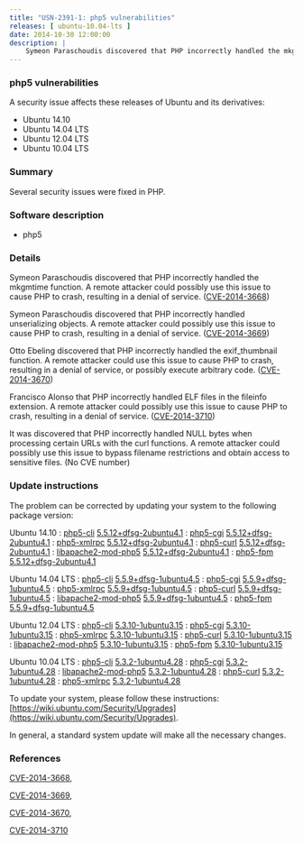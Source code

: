 ```yaml
---
title: "USN-2391-1: php5 vulnerabilities"
releases: [ ubuntu-10.04-lts ]
date: 2014-10-30 12:00:00
description: |
    Symeon Paraschoudis discovered that PHP incorrectly handled the mkgmtime function. A remote attacker could possibly use this issue to cause PHP to crash, resulting in a denial of service. ([CVE-2014-3668](http://people.ubuntu.com/~ubuntu-security/cve/CVE-2014-3668))
--- 
```

 
### php5 vulnerabilities

A security issue affects these releases of Ubuntu and its derivatives:

* Ubuntu 14.10
* Ubuntu 14.04 LTS
* Ubuntu 12.04 LTS
* Ubuntu 10.04 LTS

### Summary

Several security issues were fixed in PHP. 

### Software description

* php5 

### Details

Symeon Paraschoudis discovered that PHP incorrectly handled the mkgmtime function. A remote attacker could possibly use this issue to cause PHP to crash, resulting in a denial of service. ([CVE-2014-3668](http://people.ubuntu.com/~ubuntu-security/cve/CVE-2014-3668))

Symeon Paraschoudis discovered that PHP incorrectly handled unserializing objects. A remote attacker could possibly use this issue to cause PHP to crash, resulting in a denial of service. ([CVE-2014-3669](http://people.ubuntu.com/~ubuntu-security/cve/CVE-2014-3669))

Otto Ebeling discovered that PHP incorrectly handled the exif_thumbnail function. A remote attacker could use this issue to cause PHP to crash, resulting in a denial of service, or possibly execute arbitrary code. ([CVE-2014-3670](http://people.ubuntu.com/~ubuntu-security/cve/CVE-2014-3670))

Francisco Alonso that PHP incorrectly handled ELF files in the fileinfo extension. A remote attacker could possibly use this issue to cause PHP to crash, resulting in a denial of service. ([CVE-2014-3710](http://people.ubuntu.com/~ubuntu-security/cve/CVE-2014-3710))

It was discovered that PHP incorrectly handled NULL bytes when processing certain URLs with the curl functions. A remote attacker could possibly use this issue to bypass filename restrictions and obtain access to sensitive files. (No CVE number) 

### Update instructions

The problem can be corrected by updating your system to the following package version:

Ubuntu 14.10
 : [php5-cli](https://launchpad.net/ubuntu/+source/php5) <span> [5.5.12+dfsg-2ubuntu4.1](https://launchpad.net/ubuntu/+source/php5/5.5.12+dfsg-2ubuntu4.1) </span> 
 : [php5-cgi](https://launchpad.net/ubuntu/+source/php5) <span> [5.5.12+dfsg-2ubuntu4.1](https://launchpad.net/ubuntu/+source/php5/5.5.12+dfsg-2ubuntu4.1) </span> 
 : [php5-xmlrpc](https://launchpad.net/ubuntu/+source/php5) <span> [5.5.12+dfsg-2ubuntu4.1](https://launchpad.net/ubuntu/+source/php5/5.5.12+dfsg-2ubuntu4.1) </span> 
 : [php5-curl](https://launchpad.net/ubuntu/+source/php5) <span> [5.5.12+dfsg-2ubuntu4.1](https://launchpad.net/ubuntu/+source/php5/5.5.12+dfsg-2ubuntu4.1) </span> 
 : [libapache2-mod-php5](https://launchpad.net/ubuntu/+source/php5) <span> [5.5.12+dfsg-2ubuntu4.1](https://launchpad.net/ubuntu/+source/php5/5.5.12+dfsg-2ubuntu4.1) </span> 
 : [php5-fpm](https://launchpad.net/ubuntu/+source/php5) <span> [5.5.12+dfsg-2ubuntu4.1](https://launchpad.net/ubuntu/+source/php5/5.5.12+dfsg-2ubuntu4.1) </span> 

Ubuntu 14.04 LTS
 : [php5-cli](https://launchpad.net/ubuntu/+source/php5) <span> [5.5.9+dfsg-1ubuntu4.5](https://launchpad.net/ubuntu/+source/php5/5.5.9+dfsg-1ubuntu4.5) </span> 
 : [php5-cgi](https://launchpad.net/ubuntu/+source/php5) <span> [5.5.9+dfsg-1ubuntu4.5](https://launchpad.net/ubuntu/+source/php5/5.5.9+dfsg-1ubuntu4.5) </span> 
 : [php5-xmlrpc](https://launchpad.net/ubuntu/+source/php5) <span> [5.5.9+dfsg-1ubuntu4.5](https://launchpad.net/ubuntu/+source/php5/5.5.9+dfsg-1ubuntu4.5) </span> 
 : [php5-curl](https://launchpad.net/ubuntu/+source/php5) <span> [5.5.9+dfsg-1ubuntu4.5](https://launchpad.net/ubuntu/+source/php5/5.5.9+dfsg-1ubuntu4.5) </span> 
 : [libapache2-mod-php5](https://launchpad.net/ubuntu/+source/php5) <span> [5.5.9+dfsg-1ubuntu4.5](https://launchpad.net/ubuntu/+source/php5/5.5.9+dfsg-1ubuntu4.5) </span> 
 : [php5-fpm](https://launchpad.net/ubuntu/+source/php5) <span> [5.5.9+dfsg-1ubuntu4.5](https://launchpad.net/ubuntu/+source/php5/5.5.9+dfsg-1ubuntu4.5) </span> 

Ubuntu 12.04 LTS
 : [php5-cli](https://launchpad.net/ubuntu/+source/php5) <span> [5.3.10-1ubuntu3.15](https://launchpad.net/ubuntu/+source/php5/5.3.10-1ubuntu3.15) </span> 
 : [php5-cgi](https://launchpad.net/ubuntu/+source/php5) <span> [5.3.10-1ubuntu3.15](https://launchpad.net/ubuntu/+source/php5/5.3.10-1ubuntu3.15) </span> 
 : [php5-xmlrpc](https://launchpad.net/ubuntu/+source/php5) <span> [5.3.10-1ubuntu3.15](https://launchpad.net/ubuntu/+source/php5/5.3.10-1ubuntu3.15) </span> 
 : [php5-curl](https://launchpad.net/ubuntu/+source/php5) <span> [5.3.10-1ubuntu3.15](https://launchpad.net/ubuntu/+source/php5/5.3.10-1ubuntu3.15) </span> 
 : [libapache2-mod-php5](https://launchpad.net/ubuntu/+source/php5) <span> [5.3.10-1ubuntu3.15](https://launchpad.net/ubuntu/+source/php5/5.3.10-1ubuntu3.15) </span> 
 : [php5-fpm](https://launchpad.net/ubuntu/+source/php5) <span> [5.3.10-1ubuntu3.15](https://launchpad.net/ubuntu/+source/php5/5.3.10-1ubuntu3.15) </span> 

Ubuntu 10.04 LTS
 : [php5-cli](https://launchpad.net/ubuntu/+source/php5) <span> [5.3.2-1ubuntu4.28](https://launchpad.net/ubuntu/+source/php5/5.3.2-1ubuntu4.28) </span> 
 : [php5-cgi](https://launchpad.net/ubuntu/+source/php5) <span> [5.3.2-1ubuntu4.28](https://launchpad.net/ubuntu/+source/php5/5.3.2-1ubuntu4.28) </span> 
 : [libapache2-mod-php5](https://launchpad.net/ubuntu/+source/php5) <span> [5.3.2-1ubuntu4.28](https://launchpad.net/ubuntu/+source/php5/5.3.2-1ubuntu4.28) </span> 
 : [php5-curl](https://launchpad.net/ubuntu/+source/php5) <span> [5.3.2-1ubuntu4.28](https://launchpad.net/ubuntu/+source/php5/5.3.2-1ubuntu4.28) </span> 
 : [php5-xmlrpc](https://launchpad.net/ubuntu/+source/php5) <span> [5.3.2-1ubuntu4.28](https://launchpad.net/ubuntu/+source/php5/5.3.2-1ubuntu4.28) </span> 

To update your system, please follow these instructions: [https://wiki.ubuntu.com/Security/Upgrades](https://wiki.ubuntu.com/Security/Upgrades).

In general, a standard system update will make all the necessary changes. 

### References

 [CVE-2014-3668](http://people.ubuntu.com/~ubuntu-security/cve/CVE-2014-3668), 

 [CVE-2014-3669](http://people.ubuntu.com/~ubuntu-security/cve/CVE-2014-3669), 

 [CVE-2014-3670](http://people.ubuntu.com/~ubuntu-security/cve/CVE-2014-3670), 

 [CVE-2014-3710](http://people.ubuntu.com/~ubuntu-security/cve/CVE-2014-3710)
 

